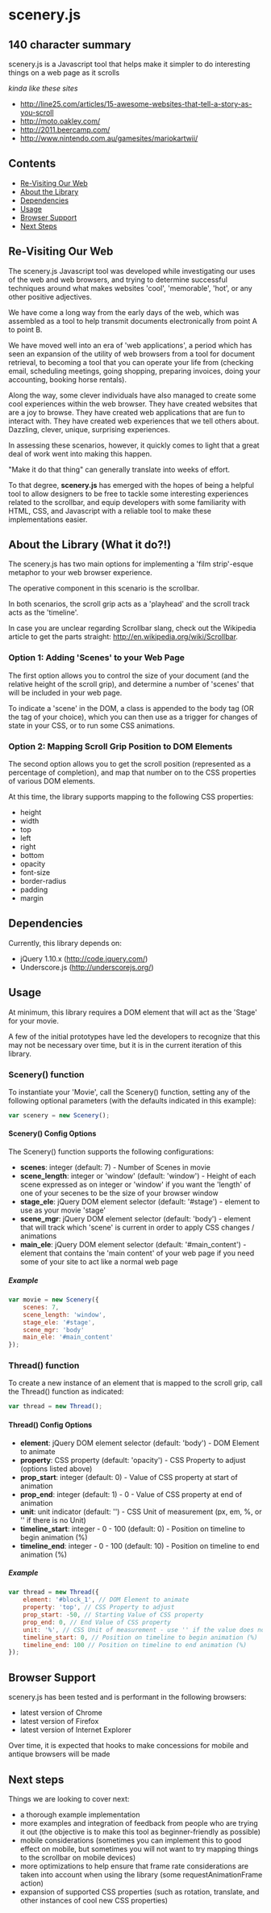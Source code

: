 # scenery.js

## 140 character summary

scenery.js is a Javascript tool that helps make it simpler to do interesting things on a web page as it scrolls

_kinda like these sites_
* http://line25.com/articles/15-awesome-websites-that-tell-a-story-as-you-scroll
* http://moto.oakley.com/
* http://2011.beercamp.com/
* http://www.nintendo.com.au/gamesites/mariokartwii/

## Contents
* [Re-Visiting Our Web](#re-visiting-our-web)
* [About the Library](#about-the-library-what-it-do)
* [Dependencies](#dependencies)
* [Usage](#usage)
* [Browser Support](#browser-support)
* [Next Steps](#next-steps)

## Re-Visiting Our Web

The scenery.js Javascript tool was developed while investigating our uses of the web and web browsers, and trying to determine successful techniques around what makes websites 'cool', 'memorable', 'hot', or any other positive adjectives.

We have come a long way from the early days of the web, which was assembled as a tool to help transmit documents electronically from point A to point B.

We have moved well into an era of 'web applications', a period which has seen an expansion of the utility of web browsers from a tool for document retrieval, to becoming a tool that you can operate your life from (checking email, scheduling meetings, going shopping, preparing invoices, doing your accounting, booking horse rentals).

Along the way, some clever individuals have also managed to create some cool experiences within the web browser. They have created websites that are a joy to browse. They have created web applications that are fun to interact with. They have created web experiences that we tell others about. Dazzling, clever, unique, surprising experiences.

In assessing these scenarios, however, it quickly comes to light that a great deal of work went into making this happen.

"Make it do that thing" can generally translate into weeks of effort.

To that degree, **scenery.js** has emerged with the hopes of being a helpful tool to allow designers to be free to tackle some interesting experiences related to the scrollbar, and equip developers with some familiarity with HTML, CSS, and Javascript with a reliable tool to make these implementations easier.

## About the Library (What it do?!)

The scenery.js has two main options for implementing a 'film strip'-esque metaphor to your web browser experience.

The operative component in this scenario is the scrollbar.

In both scenarios, the scroll grip acts as a 'playhead' and the scroll track acts as the 'timeline'.

In case you are unclear regarding Scrollbar slang, check out the Wikipedia article to get the parts straight: http://en.wikipedia.org/wiki/Scrollbar.

### Option 1: Adding 'Scenes' to your Web Page

The first option allows you to control the size of your document (and the relative height of the scroll grip), and determine a number of 'scenes' that will be included in your web page.

To indicate a 'scene' in the DOM, a class is appended to the body tag (OR the tag of your choice), which you can then use as a trigger for changes of state in your CSS, or to run some CSS animations.

### Option 2: Mapping Scroll Grip Position to DOM Elements

The second option allows you to get the scroll position (represented as a percentage of completion), and map that number on to the CSS properties of various DOM elements.

At this time, the library supports mapping to the following CSS properties:

* height
* width
* top
* left
* right
* bottom
* opacity
* font-size
* border-radius
* padding
* margin

## Dependencies

Currently, this library depends on:
* jQuery 1.10.x (http://code.jquery.com/)
* Underscore.js (http://underscorejs.org/)

## Usage

At minimum, this library requires a DOM element that will act as the 'Stage' for your movie.

A few of the initial prototypes have led the developers to recognize that this may not be necessary over time, but it is in the current iteration of this library.

### Scenery() function

To instantiate your 'Movie', call the Scenery() function, setting any of the following optional parameters (with the defaults indicated in this example):

```javascript
var scenery = new Scenery();
```

#### Scenery() Config Options
The Scenery() function supports the following configurations:
* **scenes**: integer (default: 7) - Number of Scenes in movie
* **scene_length**: integer or 'window' (default: 'window') - Height of each scene expressed as on integer or 'window' if you want the 'length' of one of your secenes to be the size of your browser window
* **stage_ele**: jQuery DOM element selector (default: '#stage') - element to use as your movie 'stage'
* **scene_mgr**: jQuery DOM element selector (default: 'body') - element that will track which 'scene' is current in order to apply CSS changes / animations
* **main_ele**: jQuery DOM element selector (default: '#main_content') - element that contains the 'main content' of your web page if you need some of your site to act like a normal web page

##### Example
```javascript
var movie = new Scenery({
	scenes: 7,
	scene_length: 'window',
	stage_ele: '#stage',
	scene_mgr: 'body'
	main_ele: '#main_content'
});
```

### Thread() function
To create a new instance of an element that is mapped to the scroll grip, call the Thread() function as indicated:

```javascript
var thread = new Thread();
```

#### Thread() Config Options

* **element**: jQuery DOM element selector (default: 'body') - DOM Element to animate
* **property**: CSS property (default: 'opacity') - CSS Property to adjust (options listed above)
* **prop_start**: integer (default: 0) - Value of CSS property at start of animation
* **prop_end**: integer (default:  1) - 0 - Value of CSS property at end of animation
* **unit**: unit indicator (default: '') - CSS Unit of measurement (px, em, %, or '' if there is no Unit)
* **timeline_start**: integer - 0 - 100 (default: 0) - Position on timeline to begin animation (%)
* **timeline_end**: integer - 0 - 100  (default: 10) - Position on timeline to end animation (%)

##### Example
``` Javascript
var thread = new Thread({
	element: '#block_1', // DOM Element to animate
	property: 'top', // CSS Property to adjust
	prop_start: -50, // Starting Value of CSS property
	prop_end: 0, // End Value of CSS property
	unit: '%', // CSS Unit of measurement - use '' if the value does not require a unit
	timeline_start: 0, // Position on timeline to begin animation (%)
	timeline_end: 100 // Position on timeline to end animation (%)
});
```

## Browser Support
scenery.js has been tested and is performant in the following browsers:
* latest version of Chrome
* latest version of Firefox
* latest version of Internet Explorer

Over time, it is expected that hooks to make concessions for mobile and antique browsers will be made

## Next steps

Things we are looking to cover next:
* a thorough example implementation
* more examples and integration of feedback from people who are trying it out (the objective is to make this tool as beginner-friendly as possible)
* mobile considerations (sometimes you can implement this to good effect on mobile, but sometimes you will not want to try mapping things to the scrollbar on mobile devices)
* more optimizations to help ensure that frame rate considerations are taken into account when using the library (some requestAnimationFrame action)
* expansion of supported CSS properties (such as rotation, translate, and other instances of cool new CSS properties)

